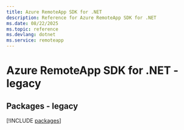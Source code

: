 ```yaml
---
title: Azure RemoteApp SDK for .NET
description: Reference for Azure RemoteApp SDK for .NET
ms.date: 08/22/2025
ms.topic: reference
ms.devlang: dotnet
ms.service: remoteapp
---
```

# Azure RemoteApp SDK for .NET - legacy
## Packages - legacy
[!INCLUDE [packages](remoteapp-index.md)]